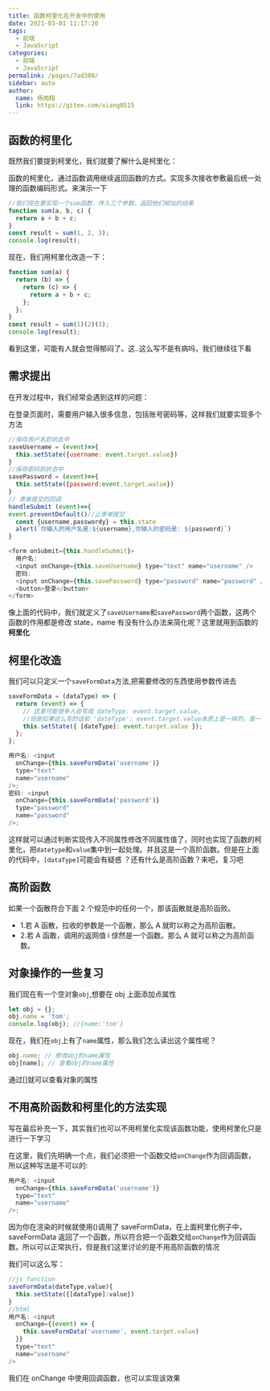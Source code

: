 ```yaml
---
title: 函数柯里化在开发中的使用
date: 2021-03-01 11:17:20
tags:
  - 前端
  - JavaScript
categories:
  - 前端
  - JavaScript
permalink: /pages/7ad308/
sidebar: auto
author:
  name: 杨雨翔
  link: https://gitee.com/xiang0515
---
```


## 函数的柯里化

既然我们要提到柯里化，我们就要了解什么是柯里化：

函数的柯里化，通过函数调用继续返回函数的方式。实现多次接收参敷最后统一处理的函数编码形式。来演示一下

```js
//我们现在要实现一个sum函数，传入三个参数，返回他们相加的结果
function sum(a, b, c) {
  return a + b + c;
}
const result = sum(1, 2, 3);
console.log(result);
```

现在，我们用柯里化改造一下：

```js
function sum(a) {
  return (b) => {
    return (c) => {
      return a + b + c;
    };
  };
}
const result = sum(1)(2)(3);
console.log(result);
```

看到这里，可能有人就会觉得郁闷了。这..这么写不是有病吗，我们继续往下看

## 需求提出

在开发过程中，我们经常会遇到这样的问题：

在登录页面时，需要用户输入很多信息，包括账号密码等，这样我们就要实现多个方法

```js
//保存用户名到状态中
saveUsername = (event)=>{
  this.setState({username: event.target.value})
}
//保存密码到状态中
savePassword = (event)=>{
  this.setState({password:event.target.walue})
}
// 表单提交的回调
handleSubmit (event)=>{
event.preventDefault()//止表单提交
  const {username,passwordy} = this.state
  alert(`你输入的用户名是:${username},你输入的密码是: ${password}`)
}
```

```js
<form onSubmit={this.handleSubmit}>
  用户名:
  <input onChange={this.saveUsername} type="text" name="username" />
  密码:
  <input onChange={this.savePassword} type="password" name="password" />
  <button>登录</button>
</form>
```

像上面的代码中，我们就定义了`saveUsername`和`savePassword`两个函数，这两个函数的作用都是修改 state，name 有没有什么办法来简化呢？这里就用到函数的**柯里化**

## 柯里化改造

我们可以只定义一个`saveFormData`方法,把需要修改的东西使用参数传进去

```js
saveFormData = (dataType) => {
  return (event) => {
    // 这里可能很多人会写成 dateType: event.target.value,
    //但是如果这么写的话和 'dateType': event.target.value本质上是一样的，是一个字符串，state里面就会新增{dateType：password||username}，并不是修改原来的状态。所以要加上[]
    this.setState({ [dateType]: event.target.value });
  };
};
```

```js
用户名: <input
  onChange={this.saveFormData('username')}
  type="text"
  name="username"
/>;
密码: <input
  onChange={this.saveFormData('password')}
  type="password"
  name="password"
/>;
```

这样就可以通过判断实现传入不同属性修改不同属性值了，同时也实现了函数的柯里化，把`datetype`和`value`集中到一起处理。并且这是一个高阶函数。但是在上面的代码中，`[dataType]`可能会有疑惑 ？还有什么是高阶函数？来吧，复习吧

## 高阶函数

如果一个函散符合下面 2 个规范中的任何一个，那该函散就是高阶函败。

- 1.若 A 函散，拉收的参数是一个函散，那么 A 就町以称之为高阶函散。
- 2.若 A 函敢，调用的返网值 i 俅然是一个函数。那么 A 就可以称之为高阶函数。

## 对象操作的一些复习

我们现在有一个空对象`obj`,想要在 obj 上面添加点属性

```js
let obj = {};
obj.name = 'tom';
console.log(obj); //{name:'tom'}
```

现在，我们在`obj`上有了`name`属性，那么我们怎么读出这个属性呢？

```js
obj.name; // 修改obj的name属性
obj[name]; // 查看obj的name属性
```

通过[]就可以查看对象的属性

## 不用高阶函数和柯里化的方法实现

写在最后补充一下，其实我们也可以不用柯里化实现该函数功能，使用柯里化只是进行一下学习

在这里，我们先明确一个点，我们必须把一个函数交给`onChange`作为回调函数，所以这种写法是不可以的:

```js
用户名: <input
  onChange={this.saveFormData('username')}
  type="text"
  name="username"
/>;
```

因为你在渲染的时候就使用()调用了 saveFormData，在上面柯里化例子中，saveFormData 返回了一个函数，所以符合把一个函数交给`onChange`作为回调函数。所以可以正常执行，但是我们这里讨论的是不用高阶函数的情况

我们可以这么写：

```js
//js function
saveFormData(dateType,value){
  this.setState({[dataType]:value})
}
//html
用户名: <input
  onChange={(event) => {
    this.saveFormData('username', event.target.value)
  }}
  type="text"
  name="username"
/>
```

我们在 onChange 中使用回调函数，也可以实现该效果
